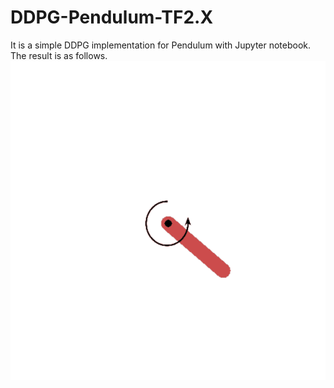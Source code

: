 # DDPG-Pendulum-TF2.X
It is a simple DDPG implementation for Pendulum with Jupyter notebook. The result is as follows.
![image](/result.gif)
